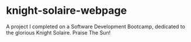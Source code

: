 # knight-solaire-webpage
A project I completed on a Software Development Bootcamp, dedicated to the glorious Knight Solaire. Praise The Sun!

